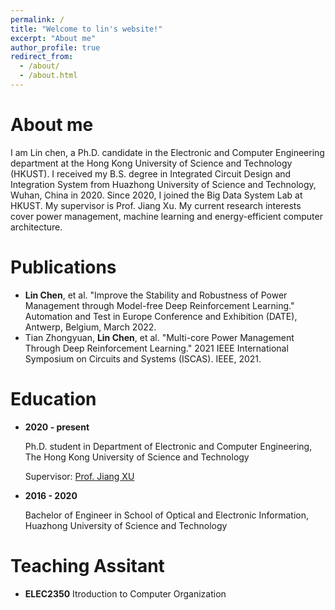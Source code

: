 ```yaml
---
permalink: /
title: "Welcome to lin's website!"
excerpt: "About me"
author_profile: true
redirect_from: 
  - /about/
  - /about.html
---
```


About me
======
I am Lin chen, a Ph.D. candidate in the Electronic and Computer Engineering department at the Hong Kong University of Science and Technology (HKUST). I received my B.S. degree in Integrated Circuit Design and Integration System from Huazhong University of Science and Technology, Wuhan, China in 2020. Since 2020, I joined the Big Data System Lab at HKUST. My supervisor is Prof. Jiang Xu. My current research interests cover power management, machine learning and energy-efficient computer architecture.

Publications
======
* **Lin Chen**, et al. "Improve the Stability and Robustness of Power Management through Model-free Deep Reinforcement Learning." Automation and Test in Europe Conference and Exhibition (DATE), Antwerp, Belgium, March 2022.
* Tian Zhongyuan, **Lin Chen**, et al. "Multi-core Power Management Through Deep Reinforcement Learning." 2021 IEEE International Symposium on Circuits and Systems (ISCAS). IEEE, 2021.

Education
======
* **2020 - present**

  Ph.D. student in Department of Electronic and Computer Engineering, The Hong Kong University of Science and Technology
  
  Supervisor: [Prof. Jiang XU](https://eexu.home.ece.ust.hk/index.html)

* **2016 - 2020**

  Bachelor of Engineer in School of Optical and Electronic Information, Huazhong University of Science and Technology

Teaching Assitant
======
* **ELEC2350** Itroduction to Computer Organization 

